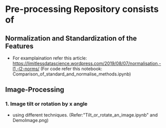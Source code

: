 # Pre-processing Repository consists of


## Normalization and Standardization of the Features
- For examplaination refer this article: https://limitlessdatascience.wordpress.com/2019/08/07/normalisation,-l1,-l2-norms/
  (For code refer this notebook: Comparison_of_standard_and_normalise_methods.ipynb)


## Image-Processing
### 1. Image tilt or rotation by x angle 
- using different techniques. (Refer:"Tilt_or_rotate_an_image.ipynb" and DemoImage.png)

